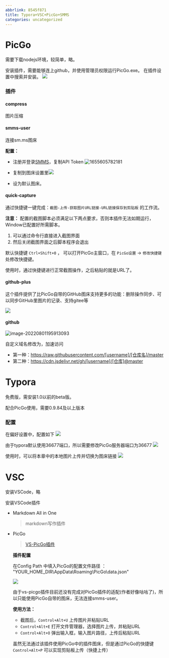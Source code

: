 ```yaml
---
abbrlink: 8545f871
title: Typora+VSC+PicGo+SMMS
categories: uncategorized
---
```

# PicGo

需要下载nodejs环境，较简单，略。

安装插件，需要能够连上github，并使用管理员权限运行PicGo.exe。
在插件设置中搜索并安装。
![](https://s2.loli.net/2022/06/19/6Ac5ea2ifvCTthm.png)

### 插件

#### compress

图片压缩

#### smms-user

连接sm.ms图床

**配置：**

- 注册并登录[SMMS](https://sm.ms)，复制API Token  ![1655605782181](https://s2.loli.net/2022/06/19/Lixvh53fkBmVbWR.png)

- 复制到图床设置里![](https://s2.loli.net/2022/06/19/p3cbjRvf6ro1txB.png)

- 设为默认图床。

#### quick-capture

通过快捷键一键完成：`截图-上传-获取图片URL链接-URL链接保存到剪贴板` 的工作流。

**注意：** 配置的截图脚本必须满足以下两点要求，否则本插件无法如期运行，Window已配置好所需脚本。

1. 可以通过命令行直接进入截图界面
2. 然后关闭截图界面之后脚本程序会退出

默认快捷键 `Ctrl+Shift+0` ， 可以打开PicGo主窗口，在 `PicGo设置` -> `修改快捷键` 处修改快捷键。

使用时，通过快捷键进行正常截图操作，之后粘贴的就是URL了。

#### github-plus

这个插件提供了比PicGo自带的GitHub图床支持更多的功能：删除操作同步、可以同步GitHub里图片的记录、支持gitee等

![](https://s2.loli.net/2022/06/19/9PvRHnJupaXqoVi.png)

#### github

![image-20220801195913093](C:\Users\dsj\AppData\Roaming\Typora\typora-user-images\image-20220801195913093.png)

自定义域名修改为，加速访问

- 第一种：https://raw.githubusercontent.com/[username]/[仓库名]/master
- 第二种：https://cdn.jsdelivr.net/gh/[username]/[仓库]@master

# Typora

免费版，需安装1.0以前的beta版。

配合PicGo使用，需要0.9.84及以上版本

### 配置

在偏好设置中，配置如下
![](https://s2.loli.net/2022/06/19/GhDL7Bve5VasPZ8.png)

由于typora默认使用36677端口，所以需要修改PicGo服务器端口为36677
![](https://s2.loli.net/2022/06/19/leLsT8cFpkZq1ju.png)

使用时，可以将本章中的本地图片上传并切换为图床链接
![](https://s2.loli.net/2022/06/19/LsDelUXhczHCrZ9.png)
​  

# VSC

安装VSCode，略

安装VSCode插件

- Markdown All in One
  
  > markdown写作插件

- PicGo
  
  > [VS-PicGo插件](https://github.com/PicGo/vs-picgo)

  **插件配置**
  
  在Config Path 中填入PicGo的配置文件路径 ：
  "YOUR_HOME_DIR\\AppData\\Roaming\\PicGo\\data.json"

  ![](https://s2.loli.net/2022/06/19/Zy1E7ibfq85hjaA.png)
  
  由于vs-picgo插件目前还没有完成对PicGo插件的适配(作者好像咕咕了)，所以只能使用PicGo自带的图床，无法连接smms-user。

  **使用方法：**
  - 截图后，`Control+Alt+U` 上传图片并粘贴URL
  - `Control+Alt+E` 打开文件管理器，选择图片上传，并粘贴URL
  - `Control+Alt+O` 弹出输入框，输入图片路径，上传后粘贴URL

  虽然无法通过该插件使用PicGo中的插件图床，但是通过PicGo的快捷键 `Control+Alt+P` 可以实现剪贴板上传（快捷上传）
